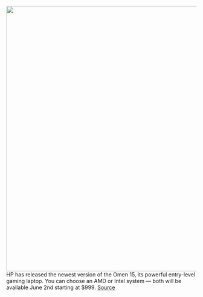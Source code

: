 <img src='https://cdn.vox-cdn.com/thumbor/wRpSA1WTXlm88BBjLgIy3Z1OBlU=/0x0:4221x2814/1200x800/filters:focal(1774x1070:2448x1744)/cdn.vox-cdn.com/uploads/chorus_image/image/66884175/OMEN_15_Lifesyle___4.0.jpg' width='700px' /><br/>
HP has released the newest version of the Omen 15, its powerful entry-level gaming laptop. You can choose an AMD or Intel system — both will be available June 2nd starting at $999.
<a href='https://www.theverge.com/2020/6/2/21277266/hp-omen-15-laptop-gaming-design-pavilion-price-release'> Source <a/>
